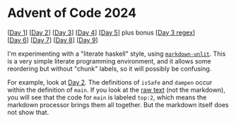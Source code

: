 # Advent of Code 2024

[[Day 1](src/day01.md)]
[[Day 2](src/day02.md)]
[[Day 3](src/day03.md)]
[[Day 4](src/day04.md)]
[[Day 5](src/day05.md)]
plus bonus [[Day 3 regex](src/day03-re.md)]
<br/>
[[Day 6](src/day06.md)]
[[Day 7](src/day07.md)]
[[Day 8](src/day08.md)]
[[Day 9](src/day09.md)]

I'm experimenting with a "literate haskell" style, using
[`markdown-unlit`](https://github.com/sol/markdown-unlit).  This is a very
simple literate programming environment, and it allows some reordering but
without "chunk" labels, so it will possibly be confusing.

For example, look at [Day 2](src/day02.md). The definitions of `isSafe` and
`dampen` occur within the definition of `main`. If you look at the [raw
text](https://raw.githubusercontent.com/instinctive/edu-advent-2024/refs/heads/main/src/day02.md)
(not the markdown), you will see that the code for `main` is labeled `top:2`,
which means the markdown processor brings them all together. But the markdown
itself does not show that.
